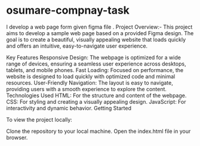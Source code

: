 # osumare-compnay-task
I develop a web page form given figma file . Project Overview:- This project aims to develop a sample web page based on a provided Figma design. The goal is to create a beautiful, visually appealing website that loads quickly and offers an intuitive, easy-to-navigate user experience.

Key Features Responsive Design: The webpage is optimized for a wide range of devices, ensuring a seamless user experience across desktops, tablets, and mobile phones. Fast Loading: Focused on performance, the website is designed to load quickly with optimized code and minimal resources. User-Friendly Navigation: The layout is easy to navigate, providing users with a smooth experience to explore the content. Technologies Used HTML: For the structure and content of the webpage. CSS: For styling and creating a visually appealing design. JavaScript: For interactivity and dynamic behavior. Getting Started

To view the project locally:

Clone the repository to your local machine. Open the index.html file in your browser.
